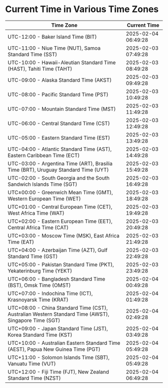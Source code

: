 # Current Time in Various Time Zones

| Time Zone | Current Time |
|-----------|--------------|
| UTC-12:00 - Baker Island Time (BIT) | 2025-02-04 06:49:28 |
| UTC-11:00 - Niue Time (NUT), Samoa Standard Time (SST) | 2025-02-03 07:49:28 |
| UTC-10:00 - Hawaii-Aleutian Standard Time (HAST), Tahiti Time (TAHT) | 2025-02-03 08:49:28 |
| UTC-09:00 - Alaska Standard Time (AKST) | 2025-02-03 09:49:28 |
| UTC-08:00 - Pacific Standard Time (PST) | 2025-02-03 10:49:28 |
| UTC-07:00 - Mountain Standard Time (MST) | 2025-02-03 11:49:28 |
| UTC-06:00 - Central Standard Time (CST) | 2025-02-03 12:49:28 |
| UTC-05:00 - Eastern Standard Time (EST) | 2025-02-03 13:49:28 |
| UTC-04:00 - Atlantic Standard Time (AST), Eastern Caribbean Time (ECT) | 2025-02-03 14:49:28 |
| UTC-03:00 - Argentina Time (ART), Brasília Time (BRT), Uruguay Standard Time (UYT) | 2025-02-03 15:49:28 |
| UTC-02:00 - South Georgia and the South Sandwich Islands Time (SGT) | 2025-02-03 16:49:28 |
| UTC±00:00 - Greenwich Mean Time (GMT), Western European Time (WET) | 2025-02-03 18:49:28 |
| UTC+01:00 - Central European Time (CET), West Africa Time (WAT) | 2025-02-03 19:49:28 |
| UTC+02:00 - Eastern European Time (EET), Central Africa Time (CAT) | 2025-02-03 20:49:28 |
| UTC+03:00 - Moscow Time (MSK), East Africa Time (EAT) | 2025-02-03 21:49:28 |
| UTC+04:00 - Azerbaijan Time (AZT), Gulf Standard Time (GST) | 2025-02-03 22:49:28 |
| UTC+05:00 - Pakistan Standard Time (PKT), Yekaterinburg Time (YEKT) | 2025-02-03 23:49:28 |
| UTC+06:00 - Bangladesh Standard Time (BST), Omsk Time (OMST) | 2025-02-04 00:49:28 |
| UTC+07:00 - Indochina Time (ICT), Krasnoyarsk Time (KRAT) | 2025-02-04 01:49:28 |
| UTC+08:00 - China Standard Time (CST), Australian Western Standard Time (AWST), Singapore Time (SGT) | 2025-02-04 02:49:28 |
| UTC+09:00 - Japan Standard Time (JST), Korea Standard Time (KST) | 2025-02-04 03:49:28 |
| UTC+10:00 - Australian Eastern Standard Time (AEST), Papua New Guinea Time (PGT) | 2025-02-04 05:49:28 |
| UTC+11:00 - Solomon Islands Time (SBT), Vanuatu Time (VUT) | 2025-02-04 05:49:28 |
| UTC+12:00 - Fiji Time (FJT), New Zealand Standard Time (NZST) | 2025-02-04 06:49:28 |
